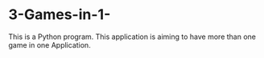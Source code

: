 # 3-Games-in-1-
 This is a Python program. This application is aiming to have more than one game in one Application.
